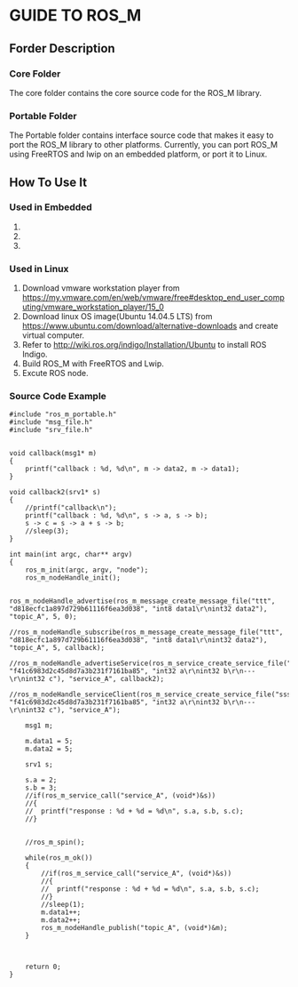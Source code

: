 # GUIDE TO ROS_M

## Forder Description

### Core Folder
The core folder contains the core source code for the ROS_M library.

### Portable Folder
The Portable folder contains interface source code that makes it easy to port the ROS_M library to other platforms.
Currently, you can port ROS_M using FreeRTOS and lwip on an embedded platform, or port it to Linux.




## How To Use It

### Used in Embedded
1. 
2. 
3. 

### Used in Linux
1. Download vmware workstation player from https://my.vmware.com/en/web/vmware/free#desktop_end_user_computing/vmware_workstation_player/15_0
2. Download linux OS image(Ubuntu 14.04.5 LTS) from https://www.ubuntu.com/download/alternative-downloads and create virtual computer.
3. Refer to http://wiki.ros.org/indigo/Installation/Ubuntu to install ROS Indigo.
4. Build ROS_M with FreeRTOS and Lwip.
5. Excute ROS node.




### Source Code Example

```
#include "ros_m_portable.h"
#include "msg_file.h"
#include "srv_file.h"


void callback(msg1* m)
{
	printf("callback : %d, %d\n", m -> data2, m -> data1);
}

void callback2(srv1* s)
{
	//printf("callback\n");
	printf("callback : %d, %d\n", s -> a, s -> b);
	s -> c = s -> a + s -> b;
	//sleep(3);
}

int main(int argc, char** argv)
{
	ros_m_init(argc, argv, "node");
	ros_m_nodeHandle_init();

	ros_m_nodeHandle_advertise(ros_m_message_create_message_file("ttt", "d818ecfc1a897d729b61116f6ea3d038", "int8 data1\r\nint32 data2"), "topic_A", 5, 0);
	//ros_m_nodeHandle_subscribe(ros_m_message_create_message_file("ttt", "d818ecfc1a897d729b61116f6ea3d038", "int8 data1\r\nint32 data2"), "topic_A", 5, callback);
	//ros_m_nodeHandle_advertiseService(ros_m_service_create_service_file("sss", "f41c6983d2c45d8d7a3b231f7161ba85", "int32 a\r\nint32 b\r\n---\r\nint32 c"), "service_A", callback2);
	//ros_m_nodeHandle_serviceClient(ros_m_service_create_service_file("sss", "f41c6983d2c45d8d7a3b231f7161ba85", "int32 a\r\nint32 b\r\n---\r\nint32 c"), "service_A");

	msg1 m;

	m.data1 = 5;
 	m.data2 = 5;

	srv1 s;
	
	s.a = 2;
 	s.b = 3;
	//if(ros_m_service_call("service_A", (void*)&s))
	//{
	//	printf("response : %d + %d = %d\n", s.a, s.b, s.c);
	//}


	//ros_m_spin();

	while(ros_m_ok())
	{
		//if(ros_m_service_call("service_A", (void*)&s))
		//{
		//	printf("response : %d + %d = %d\n", s.a, s.b, s.c);
		//}
		//sleep(1);
		m.data1++;
 		m.data2++;
		ros_m_nodeHandle_publish("topic_A", (void*)&m);
	}



	return 0;
}

```

